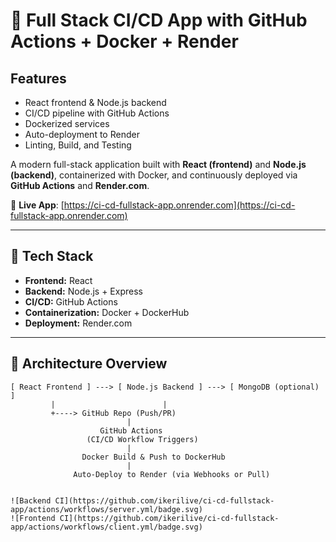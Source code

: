 # 🚀 Full Stack CI/CD App with GitHub Actions + Docker + Render

## Features
- React frontend & Node.js backend
- CI/CD pipeline with GitHub Actions
- Dockerized services
- Auto-deployment to Render
- Linting, Build, and Testing

A modern full-stack application built with **React (frontend)** and **Node.js (backend)**, containerized with Docker, and continuously deployed via **GitHub Actions** and **Render.com**.

🔗 **Live App**: [https://ci-cd-fullstack-app.onrender.com](https://ci-cd-fullstack-app.onrender.com)

---

## 🔧 Tech Stack

- **Frontend:** React
- **Backend:** Node.js + Express
- **CI/CD:** GitHub Actions
- **Containerization:** Docker + DockerHub
- **Deployment:** Render.com

---

## 📐 Architecture Overview

```text
[ React Frontend ] ---> [ Node.js Backend ] ---> [ MongoDB (optional) ]
         |                        |
         +----> GitHub Repo (Push/PR)
                          |
                    GitHub Actions
                 (CI/CD Workflow Triggers)
                          |
                Docker Build & Push to DockerHub
                          |
              Auto-Deploy to Render (via Webhooks or Pull)


![Backend CI](https://github.com/ikerilive/ci-cd-fullstack-app/actions/workflows/server.yml/badge.svg)
![Frontend CI](https://github.com/ikerilive/ci-cd-fullstack-app/actions/workflows/client.yml/badge.svg)
